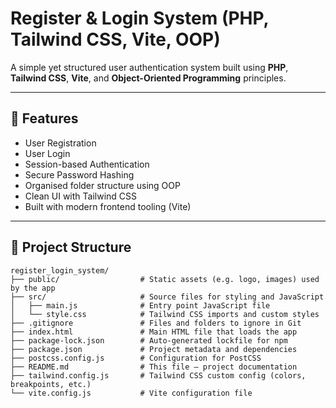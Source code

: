 # Register & Login System (PHP, Tailwind CSS, Vite, OOP)

A simple yet structured user authentication system built using **PHP**, **Tailwind CSS**, **Vite**, and **Object-Oriented Programming** principles.

---

## 🚀 Features

- User Registration
- User Login
- Session-based Authentication
- Secure Password Hashing
- Organised folder structure using OOP
- Clean UI with Tailwind CSS
- Built with modern frontend tooling (Vite)

---

## 📁 Project Structure

```text
register_login_system/
├── public/                  # Static assets (e.g. logo, images) used by the app
├── src/                     # Source files for styling and JavaScript
│   ├── main.js              # Entry point JavaScript file
│   └── style.css            # Tailwind CSS imports and custom styles
├── .gitignore               # Files and folders to ignore in Git
├── index.html               # Main HTML file that loads the app
├── package-lock.json        # Auto-generated lockfile for npm
├── package.json             # Project metadata and dependencies
├── postcss.config.js        # Configuration for PostCSS
├── README.md                # This file – project documentation
├── tailwind.config.js       # Tailwind CSS custom config (colors, breakpoints, etc.)
└── vite.config.js           # Vite configuration file
